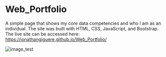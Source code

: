 # Web_Portfolio
 A simple page that shows my core data competencies and who I am as an individual.
 The site was built with HTML, CSS, JavaScript, and Bootstrap.  The live site can be accessed here:
 https://jonathangiguere.github.io/Web_Portfolio/

 ![image_test](/images/flights.png)
